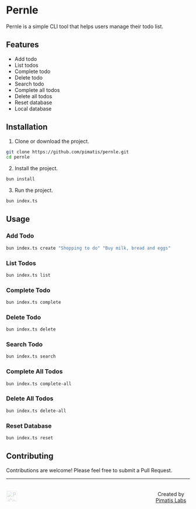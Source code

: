 # Pernle

Pernle is a simple CLI tool that helps users manage their todo list.

## Features

- Add todo
- List todos
- Complete todo
- Delete todo
- Search todo
- Complete all todos
- Delete all todos
- Reset database
- Local database

## Installation

1. Clone or download the project.
```bash
git clone https://github.com/pimatis/pernle.git
cd pernle
```

2. Install the project.
```bash
bun install
```

3. Run the project.
```bash
bun index.ts
```

## Usage

### Add Todo

```bash
bun index.ts create "Shopping to do" "Buy milk, bread and eggs"
```

### List Todos

```bash
bun index.ts list
```

### Complete Todo

```bash
bun index.ts complete
```

### Delete Todo

```bash
bun index.ts delete
```

### Search Todo

```bash
bun index.ts search
```

### Complete All Todos

```bash
bun index.ts complete-all
```

### Delete All Todos

```bash
bun index.ts delete-all
```

### Reset Database

```bash
bun index.ts reset
```

## Contributing

Contributions are welcome! Please feel free to submit a Pull Request.

<hr>

<div align="center" style="display: flex; align-items: center; justify-content: space-between;">
    <p style="margin-left: 25rem; margin-top: 1.2rem;">Created by <a href="https://github.com/pimatis">Pimatis Labs</a></p>
    <img src="https://www.upload.ee/image/17796243/logo.png" alt="PiContent Logo" width="30" style="opacity: 0.2; position: absolute;">
</div>
